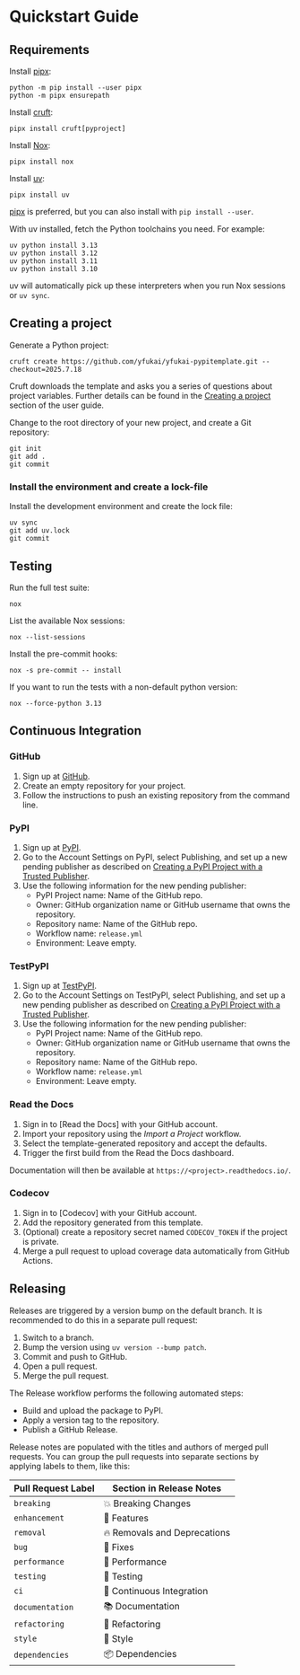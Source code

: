 # Quickstart Guide

## Requirements

Install [pipx]:

```console
python -m pip install --user pipx
python -m pipx ensurepath
```

Install [cruft]:

```console
pipx install cruft[pyproject]
```

Install [Nox]:

```console
pipx install nox
```

Install [uv]:

```console
pipx install uv
```

[pipx] is preferred, but you can also install with `pip install --user`.

With uv installed, fetch the Python toolchains you need. For example:

```console
uv python install 3.13
uv python install 3.12
uv python install 3.11
uv python install 3.10
```

uv will automatically pick up these interpreters when you run Nox sessions or `uv sync`.

## Creating a project

Generate a Python project:

```console
cruft create https://github.com/yfukai/yfukai-pypitemplate.git --checkout=2025.7.18
```

Cruft downloads the template and asks you a series of questions about project variables.
Further details can be found in the [Creating a project] section of the user guide.

Change to the root directory of your new project,
and create a Git repository:

```console
git init
git add .
git commit
```

### Install the environment and create a lock-file

Install the development environment and create the lock file:

```console
uv sync
git add uv.lock
git commit
```

## Testing

Run the full test suite:

```console
nox
```

List the available Nox sessions:

```console
nox --list-sessions
```

Install the pre-commit hooks:

```console
nox -s pre-commit -- install
```

If you want to run the tests with a non-default python version:

```console
nox --force-python 3.13
```

## Continuous Integration

### GitHub

1. Sign up at [GitHub].
2. Create an empty repository for your project.
3. Follow the instructions to push an existing repository from the command line.

### PyPI

1. Sign up at [PyPI].
2. Go to the Account Settings on PyPI, select Publishing,
   and set up a new pending publisher as described on
   [Creating a PyPI Project with a Trusted Publisher][trusted publisher].
3. Use the following information for the new pending publisher:
   - PyPI Project name: Name of the GitHub repo.
   - Owner: GitHub organization name or GitHub username that owns the repository.
   - Repository name: Name of the GitHub repo.
   - Workflow name: `release.yml`
   - Environment: Leave empty.

### TestPyPI

1. Sign up at [TestPyPI].
2. Go to the Account Settings on TestPyPI, select Publishing,
   and set up a new pending publisher as described on
   [Creating a PyPI Project with a Trusted Publisher][trusted publisher].
3. Use the following information for the new pending publisher:
   - PyPI Project name: Name of the GitHub repo.
   - Owner: GitHub organization name or GitHub username that owns the repository.
   - Repository name: Name of the GitHub repo.
   - Workflow name: `release.yml`
   - Environment: Leave empty.

### Read the Docs

1. Sign in to [Read the Docs] with your GitHub account.
2. Import your repository using the _Import a Project_ workflow.
3. Select the template-generated repository and accept the defaults.
4. Trigger the first build from the Read the Docs dashboard.

Documentation will then be available at `https://<project>.readthedocs.io/`.

### Codecov

1. Sign in to [Codecov] with your GitHub account.
2. Add the repository generated from this template.
3. (Optional) create a repository secret named `CODECOV_TOKEN` if the project is private.
4. Merge a pull request to upload coverage data automatically from GitHub Actions.

## Releasing

Releases are triggered by a version bump on the default branch.
It is recommended to do this in a separate pull request:

1. Switch to a branch.
2. Bump the version using `uv version --bump patch`.
3. Commit and push to GitHub.
4. Open a pull request.
5. Merge the pull request.

The Release workflow performs the following automated steps:

- Build and upload the package to PyPI.
- Apply a version tag to the repository.
- Publish a GitHub Release.

Release notes are populated with the titles and authors of merged pull requests.
You can group the pull requests into separate sections
by applying labels to them, like this:

<!-- table-release-drafter-sections-begin -->

| Pull Request Label | Section in Release Notes     |
| ------------------ | ---------------------------- |
| `breaking`         | 💥 Breaking Changes          |
| `enhancement`      | 🚀 Features                  |
| `removal`          | 🔥 Removals and Deprecations |
| `bug`              | 🐞 Fixes                     |
| `performance`      | 🐎 Performance               |
| `testing`          | 🚨 Testing                   |
| `ci`               | 👷 Continuous Integration    |
| `documentation`    | 📚 Documentation             |
| `refactoring`      | 🔨 Refactoring               |
| `style`            | 💄 Style                     |
| `dependencies`     | 📦 Dependencies              |

<!-- table-release-drafter-sections-end -->

[cookiecutter]: https://github.com/cookiecutter/cookiecutter
[creating a project]: guide.md#creating-a-project
[cruft]: https://cruft.github.io/cruft/
[github]: https://github.com/
[github pages]: https://docs.github.com/en/pages
[nox]: https://nox.thea.codes/
[pipx]: https://pipx.pypa.io/
[poetry]: https://python-poetry.org/
[poetry version]: https://python-poetry.org/docs/cli/#version
[pyenv]: https://github.com/pyenv/pyenv
[pypi]: https://pypi.org/
[sonarcloud]: https://www.sonarsource.com/products/sonarcloud/
[testpypi]: https://test.pypi.org/
[trusted publisher]: https://docs.pypi.org/trusted-publishers/creating-a-project-through-oidc/
[uv]: https://docs.astral.sh/uv/
